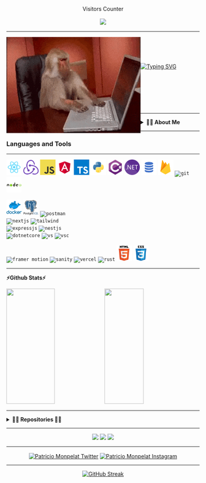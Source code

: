 <p align="center"> 
  Visitors Counter<br>
 <br>
  <img src="https://profile-counter.glitch.me/PatricioMonpelat/count.svg" />
</p>

---  

<img align="left" src="https://github.com/PatricioMonpelat/PatricioMonpelat/blob/main/giphy.gif" alt="Coder" width="350" height="250"/>
<br/><br/>
<a href="https://git.io/typing-svg">
<br/><br/>
 <img src="https://readme-typing-svg.demolab.com?font=Fira+Code&duration=3000&pause=1000&color=F7F7F7&width=435&lines=Hello%2C+There!+%F0%9F%91%8B;This+is+Patricio's+Monpelat;github+profile..." with="350" alt="Typing SVG" />
</a>

<br/><br/><br/><br/><br/>

---  


<details> 
 <summary><b>👨‍💻 About Me</b></summary>
 </br>
 
🔭 I’m currently working at [@EY](https://www.ey.com/es_ar) as a full stack developer <br>
🌱 I’m currently learning [@GSAP](https://greensock.com) <br>
📫 How to reach me: ping me!<br>
💅 This is my [Website](https://monpelat.dev)
 
</Details>


---

### Languages and Tools

---

<code><img alt="react" height="40" src="https://raw.githubusercontent.com/github/explore/80688e429a7d4ef2fca1e82350fe8e3517d3494d/topics/react/react.png"></code>
<code><img alt="redux" height="40" src="https://raw.githubusercontent.com/devicons/devicon/master/icons/redux/redux-original.svg"/></code>
<code><img alt="javascript" height="40" src="https://raw.githubusercontent.com/github/explore/80688e429a7d4ef2fca1e82350fe8e3517d3494d/topics/javascript/javascript.png"></code>
<code><img alt="angular" height="40" src="https://raw.githubusercontent.com/github/explore/80688e429a7d4ef2fca1e82350fe8e3517d3494d/topics/angular/angular.png"></code>
<code><img alt="typescript" height="40" src="https://raw.githubusercontent.com/github/explore/80688e429a7d4ef2fca1e82350fe8e3517d3494d/topics/typescript/typescript.png"></code>
<code><img alt="python" height="40" src="https://raw.githubusercontent.com/github/explore/80688e429a7d4ef2fca1e82350fe8e3517d3494d/topics/python/python.png"></code>
<code><img alt="Csharp" height="40" src="https://raw.githubusercontent.com/devicons/devicon/master/icons/csharp/csharp-original.svg"></code>
<code><img height="40" src="https://raw.githubusercontent.com/github/explore/80688e429a7d4ef2fca1e82350fe8e3517d3494d/topics/dotnet/dotnet.png"></code>
<code><img alt="sql" height="40" src="https://raw.githubusercontent.com/github/explore/80688e429a7d4ef2fca1e82350fe8e3517d3494d/topics/sql/sql.png"></code>
<code><img alt="firebase" height="40" src="https://raw.githubusercontent.com/github/explore/80688e429a7d4ef2fca1e82350fe8e3517d3494d/topics/firebase/firebase.png"></code>
<code><img alt="git" height="40" src="https://www.vectorlogo.zone/logos/git-scm/git-scm-icon.svg" /></code>
<code><img alt="nodejs" height="40" src="https://raw.githubusercontent.com/devicons/devicon/master/icons/nodejs/nodejs-original-wordmark.svg" /></code>
</br>
</br>
<code><img alt="docker" height="40" src="https://raw.githubusercontent.com/github/explore/80688e429a7d4ef2fca1e82350fe8e3517d3494d/topics/docker/docker.png"/></code>
<code><img alt="postgresql" height="40" src="https://raw.githubusercontent.com/devicons/devicon/master/icons/postgresql/postgresql-original-wordmark.svg"/></code>
<code><img alt="postman" height="40" src="https://www.vectorlogo.zone/logos/getpostman/getpostman-icon.svg"/> </code>
<code><img alt="nextjs" height="40" src="https://pbs.twimg.com/media/FcNgsRWakAAnsht?format=png&name=4096x4096"/></code>
<code><img alt="tailwind" height="40" src="https://www.vectorlogo.zone/logos/tailwindcss/tailwindcss-icon.svg"/> </code>
<code><img alt="expressjs" height="40" src="https://upload.wikimedia.org/wikipedia/commons/6/64/Expressjs.png"/></code> 
<code><img alt="nestjs" height="40" src="https://d33wubrfki0l68.cloudfront.net/e937e774cbbe23635999615ad5d7732decad182a/26072/logo-small.ede75a6b.svg" /> </code>
<code><img alt="dotnetcore" height="40" src="https://res.cloudinary.com/dfbxjt69z/image/upload/v1668107831/icons/icons8-.net-framework-48_uqzbay.png"/></code> 
<code><img alt="vs" height="40" src="https://res.cloudinary.com/dfbxjt69z/image/upload/v1668107831/icons/icons8-estudio-visual-48_ay8k60.png"/></code>
<code><img alt="vsc" height="40" src="https://res.cloudinary.com/dfbxjt69z/image/upload/v1668107831/icons/icons8-visual-studio-code-2019-48_cbwjnx.png"/></code> 
</br>
</br>
<code><img alt="framer motion" height="40" src="https://user-images.githubusercontent.com/38039349/60953119-d3c6f300-a2fc-11e9-9596-4978e5d52180.png"/></code> 
<code><img alt="sanity" height="40" src="https://avatars.githubusercontent.com/u/17177659?s=280&v=4"/></code> 
<code><img alt="vercel" height="40" src="https://mms.businesswire.com/media/20211123005573/en/929867/23/vercel-logo-freelogovectors.net.jpg"/></code>
<code><img alt="rust" height="40" src="https://www.nicepng.com/png/full/34-348422_community-spotlight-rust-programming-language.png"/></code> 
<code><img alt="html5" height="40" src="https://raw.githubusercontent.com/devicons/devicon/master/icons/html5/html5-original-wordmark.svg"/></code> 
<code><img alt="css3" height="40" src="https://raw.githubusercontent.com/devicons/devicon/master/icons/css3/css3-original-wordmark.svg"/></code> 





<!-- Comments -->
<!-- add more images inside the code tags -->
<!-- <code><img alt="" height="40" src=""/></code>  -->

---


<b>⚡Github Stats⚡</b>
<br/>
<p align="left">
<img  width="50%" height="300px" src="https://github-readme-stats.vercel.app/api?username=patriciomonpelat&theme=highcontrast&show_icons=true&count_private=true"/>
<img width="45%" height="300px" src="https://github-readme-stats.vercel.app/api/top-langs/?username=patriciomonpelat&layout=compact&langs_count=8&theme=highcontrast&count-private=true"/>

 
---

<details>
<summary><b>👨‍💻 Repositories 👨‍💻</b></summary>
<h2 align="center">Welcome</h2>

<div width="100%" align="center">
  <a align="center" href="https://github.com/PatricioMonpelat/Angular-RecipeBook" title="RecipeBook">
   <img  align="center" height="140" src="https://github-readme-stats.vercel.app/api/pin/?username=PatricioMonpelat&repo=Angular-RecipeBook&theme=highcontrast&border_color=61dafb&border_radius=14"/>
   </a>
   <a align="center" href="https://github.com/PatricioMonpelat/react-nft" title="react-nft">
    <img align="center" height="140" src="https://github-readme-stats.vercel.app/api/pin/?username=PatricioMonpelat&repo=react-nft&theme=highcontrast&border_color=61dafb&border_radius=14"/>
   </a>
</div>

<br>
<div width="100%" align="center">
<a align="center" href="https://github.com/PatricioMonpelat/netflix-clone" title="Netflix Clone">
 <img  align="center" height="140" src="https://github-readme-stats.vercel.app/api/pin/?username=PatricioMonpelat&repo=netflix-clone&theme=highcontrast&border_color=61dafb&border_radius=14"/>
 </a>
 <a align="center" href="https://github.com/PatricioMonpelat/mercadolibre-clone" title="mercadolibre-clone">
  <img align="center" height="140" src="https://github-readme-stats.vercel.app/api/pin/?username=PatricioMonpelat&repo=mercadolibre-clone&theme=highcontrast&border_color=61dafb&border_radius=14"/>
 </a>
</div>


</details>



---

<p align="center">
<a href="https://gitstats.me/patriciomonpelat"><img src="https://img.shields.io/badge/-patriciomonpelat-black?style=flat&labelColor=black&logo=github&logoColor=white"/></a>
<a href="mailto:patricio.monpelat@gmail.com"><img src="https://img.shields.io/badge/-patricio.monpelat@gmail.com-D14836?style=flat&logo=Gmail&logoColor=white"/></a>
<a href="https://www.linkedin.com/in/patricio-monpelat-872172133"><img src="https://img.shields.io/badge/-patriciomonpelat-blue?style=flat&labelColor=blue&logo=linkedin&logoColor=white"/></a>
</p>

---

<p align="center">
<a href="https://twitter.com/patomonpe"><img align="center" alt="Patricio Monpelat Twitter" width="22px" src="https://icongr.am/fontawesome/twitter.svg?size=128&color=FFFFFF" /></a>
<a href="https://www.instagram.com/patomonpe" target="_blank"><img align="center" alt="Patricio Monpelat Instagram" width="22px" src="https://icongr.am/fontawesome/instagram.svg?size=128&color=FFFFFF" /></a>
</p>

---



<div width="100%" align="center">
  
[![GitHub Streak](https://streak-stats.demolab.com?user=PatricioMonpelat&theme=Javascript-dark&border_radius=50&date_format=j%20M%5B%20Y%5D)](https://git.io/streak-stats)
  
</div>







<!--
**PatricioMonpelat/PatricioMonpelat** is a ✨ _special_ ✨ repository because its `README.md` (this file) appears on your GitHub profile.

Here are some ideas to get you started:

- 🔭 I’m currently working on 
- 🌱 I’m currently learning 
- 👯 I’m looking to collaborate on 
- 🤔 I’m looking for help with 
- 💬 Ask me about 
- 📫 How to reach me: 
- 😄 Pronouns: ...
- ⚡ Fun fact: ..
-->
